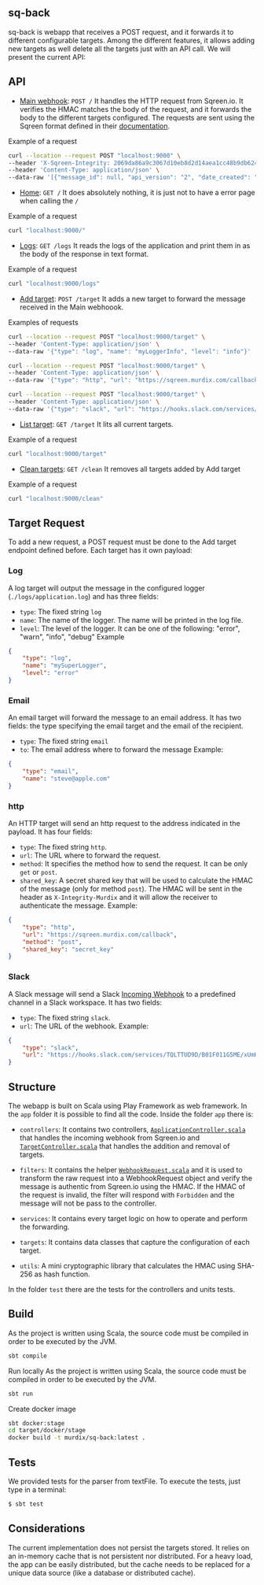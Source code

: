 ## sq-back

sq-back is webapp that receives a POST request, and it forwards it to different configurable targets. 
Among the different features, it allows adding new targets as well delete all the targets just with an API call. 
We will present the current API:
## API

- [Main webhook](https://github.com/mcornejo/sq-tech/blob/main/sq-back/app/controllers/ApplicationController.scala#L30): `POST /` It handles the HTTP 
request from Sqreen.io. It verifies the HMAC matches the body of the request, and it forwards the body to the different 
targets configured. The requests are sent using the Sqreen format defined in their [documentation](https://docs.sqreen.com/integrations/webhooks/).

Example of a request
```bash
curl --location --request POST "localhost:9000" \
--header 'X-Sqreen-Integrity: 2069da86a9c3067d10eb8d2d14aea1cc48b9db624dba7f2264ef2f32d450a22e' \
--header 'Content-Type: application/json' \
--data-raw '[{"message_id": null, "api_version": "2", "date_created": "2020-11-06T13:55:09.503282+00:00", "message_type": "security_event", "retry_count": 0, "message": {"risk_coefficient": 25, "event_category": "http_error", "event_kind": "waf", "application_id": "5fa41cbdb87595001cb7fd03", "application_name": "my-express-app", "environment": "development", "date_occurred": "2020-11-06T13:35:47.487000+00:00", "event_id": "5fa551335922d9000f88ecbf", "event_url": "https://my.sqreen.com/application/5fa41cbdb87595001cb7fd03/events/5fa551335922d9000f88ecbf", "humanized_description": "Attack tentative from 127.0.0.1", "ips": [{"address": "127.0.0.1", "is_tor": false, "geo": {}, "date_resolved": "2020-11-06T13:35:47.514000+00:00"}]}}]'
```

- [Home](https://github.com/mcornejo/sq-tech/blob/main/sq-back/app/controllers/ApplicationController.scala#L74): `GET /` It does absolutely nothing, 
it is just not to have a error page when calling the `/`

Example of a request
```bash
curl "localhost:9000/"
```

- [Logs](https://github.com/mcornejo/sq-tech/blob/main/sq-back/app/controllers/ApplicationController.scala#L63): `GET /logs` It reads the logs of the 
application and print them in as the body of the response in text format.

Example of a request
```bash
curl "localhost:9000/logs"
```

- [Add target](https://github.com/mcornejo/sq-tech/blob/main/sq-back/app/controllers/TargetController.scala#L24): `POST /target` It adds a new target 
to forward the message received in the Main webhoook.

Examples of requests
```bash
curl --location --request POST "localhost:9000/target" \
--header 'Content-Type: application/json' \
--data-raw '{"type": "log", "name": "myLoggerInfo", "level": "info"}' 

curl --location --request POST "localhost:9000/target" \
--header 'Content-Type: application/json' \
--data-raw '{"type": "http", "url": "https://sqreen.murdix.com/callback", "method": "post", "shared_key": "key"}'

curl --location --request POST "localhost:9000/target" \
--header 'Content-Type: application/json' \
--data-raw '{"type": "slack", "url": "https://hooks.slack.com/services/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"}'

```

- [List target](https://github.com/mcornejo/sq-tech/blob/main/sq-back/app/controllers/TargetController.scala#L26): `GET /target` It lits all current 
targets.

Example of a request
```bash
curl "localhost:9000/target"
```

- [Clean targets](https://github.com/mcornejo/sq-tech/blob/main/sq-back/app/controllers/TargetController.scala#L21): `GET /clean` It removes all 
targets added by Add target

Example of a request
```bash
curl "localhost:9000/clean"
```

## Target Request
To add a new request, a POST request must be done to the Add target endpoint defined before. Each target has it own payload:

### Log
A log target will output the message in the configured logger (`./logs/application.log`) and has three fields:
- `type`: The fixed string `log`
- `name`: The name of the logger. The name will be printed in the log file.
- `level`: The level of the logger. It can be one of the following: "error", "warn", "info", "debug"
Example
```json
{
    "type": "log", 
    "name": "mySuperLogger", 
    "level": "error"
}
```

### Email
An email target will forward the message to an email address. It has two fields: the type specifying the email target and the email of the recipient.
- `type`: The fixed string `email`
- `to`: The email address where to forward the message
Example:
```json
{
    "type": "email", 
    "name": "steve@apple.com"
}
```

### http
An HTTP target will send an http request to the address indicated in the payload. It has four fields:
- `type`: The fixed string `http`.
- `url`: The URL where to forward the request.
- `method`: It specifies the method how to send the request. It can be only `get` or `post`.
- `shared_key`: A secret shared key that will be used to calculate the HMAC of the message (only for method `post`). The HMAC will be sent in the 
header as `X-Integrity-Murdix` and it will allow the receiver to authenticate the message.
Example:
```json
{
    "type": "http", 
    "url": "https://sqreen.murdix.com/callback", 
    "method": "post", 
    "shared_key": "secret_key"
}
```

### Slack
A Slack message will send a Slack [Incoming Webhook](https://api.slack.com/messaging/webhooks) to a predefined channel in a Slack workspace. It has 
two fields:
- `type`: The fixed string `slack`.
- `url`: The URL of the webhook.
Example:
```json
{
    "type": "slack", 
    "url": "https://hooks.slack.com/services/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"
}
```

## Structure
The webapp is built on Scala using Play Framework as web framework. 
In the `app` folder it is possible to find all the code. Inside the folder `app` there is:

- `controllers`: It contains two controllers, 
[`ApplicationController.scala`](https://github.com/mcornejo/sq-tech/blob/main/sq-back/app/controllers/ApplicationController.scala) that handles the 
incoming webhook from Sqreen.io and 
[`TargetController.scala`](https://github.com/mcornejo/sq-tech/blob/main/sq-back/app/controllers/TargetController.scala) that handles the addition 
and removal of targets.

- `filters`: It contains the helper [`WebhookRequest.scala`](https://github.com/mcornejo/sq-tech/blob/main/sq-back/app/filters/WebhookRequest.scala) 
and it is used to transform the raw request into a WebhookRequest object and verify the message is authentic from Sqreen.io using the HMAC. If the 
HMAC of the request is invalid, the filter will respond with `Forbidden` and the message will not be pass to the controller.

- `services`: It contains every target logic on how to operate and perform the forwarding.

- `targets`: It contains data classes that capture the configuration of each target. 

- `utils`: A mini cryptographic library that calculates the HMAC using SHA-256 as hash function.

In the folder `test` there are the tests for the controllers and units tests.

## Build
As the project is written using Scala, the source code must be compiled in order to be executed by the JVM.
```bash
sbt compile
```

Run locally
As the project is written using Scala, the source code must be compiled in order to be executed by the JVM.
```bash
sbt run
```

Create docker image
```bash
sbt docker:stage
cd target/docker/stage
docker build -t murdix/sq-back:latest .
```

## Tests
We provided tests for the parser from textFile. To execute the tests, just type in a terminal:
```bash
$ sbt test
```

## Considerations
The current implementation does not persist the targets stored. It relies on an in-memory cache that is not persistent nor distributed. For a heavy 
load, the app can be easily distributed, but the cache needs to be replaced for a unique data source (like a database or distributed cache).
